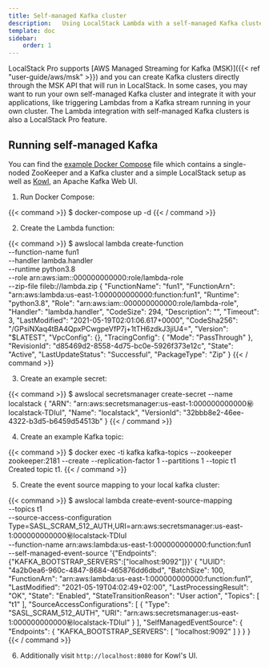 ```yaml
---
title: Self-managed Kafka cluster
description:   Using LocalStack Lambda with a self-managed Kafka cluster.
template: doc
sidebar:
    order: 1
---
```


LocalStack Pro supports [AWS Managed Streaming for Kafka (MSK)]({{< ref "user-guide/aws/msk" >}}) and you can create Kafka clusters directly through the MSK API that will run in LocalStack.
In some cases, you may want to run your own self-managed Kafka cluster and integrate it with your applications, like triggering Lambdas from a Kafka stream running in your own cluster.
The Lambda integration with self-managed Kafka clusters is also a LocalStack Pro feature.

## Running self-managed Kafka

You can find the [example Docker Compose](docker-compose.yml) file which contains a single-noded ZooKeeper and a Kafka cluster and a simple LocalStack setup as well as [Kowl](https://github.com/cloudhut/kowl), an Apache Kafka Web UI.

1. Run Docker Compose:

{{< command >}}
$ docker-compose up -d
{{< / command >}}

2. Create the Lambda function:

{{< command >}}
$ awslocal lambda create-function \
    --function-name fun1 \
    --handler lambda.handler \
    --runtime python3.8 \
    --role arn:aws:iam::000000000000:role/lambda-role \
    --zip-file fileb://lambda.zip
{
    "FunctionName": "fun1",
    "FunctionArn": "arn:aws:lambda:us-east-1:000000000000:function:fun1",
    "Runtime": "python3.8",
    "Role": "arn:aws:iam::000000000000:role/lambda-role",
    "Handler": "lambda.handler",
    "CodeSize": 294,
    "Description": "",
    "Timeout": 3,
    "LastModified": "2021-05-19T02:01:06.617+0000",
    "CodeSha256": "/GPsiNXaq4tBA4QpxPCwgpeVfP7j+1tTH6zdkJ3jiU4=",
    "Version": "$LATEST",
    "VpcConfig": {},
    "TracingConfig": {
        "Mode": "PassThrough"
    },
    "RevisionId": "d85469d2-8558-4d75-bc0e-5926f373e12c",
    "State": "Active",
    "LastUpdateStatus": "Successful",
    "PackageType": "Zip"
}
{{< / command >}}

3. Create an example secret:

{{< command >}}
$ awslocal secretsmanager create-secret --name localstack
{
    "ARN": "arn:aws:secretsmanager:us-east-1:000000000000:secret:localstack-TDIuI",
    "Name": "localstack",
    "VersionId": "32bbb8e2-46ee-4322-b3d5-b6459d54513b"
}
{{< / command >}}

4. Create an example Kafka topic:

{{< command >}}
$ docker exec -ti kafka kafka-topics --zookeeper zookeeper:2181 --create --replication-factor 1 --partitions 1 --topic t1
Created topic t1.
{{< / command >}}

5. Create the event source mapping to your local kafka cluster:

{{< command >}}
$ awslocal lambda create-event-source-mapping \
    --topics t1 \
    --source-access-configuration Type=SASL_SCRAM_512_AUTH,URI=arn:aws:secretsmanager:us-east-1:000000000000:secret:localstack-TDIuI \
    --function-name arn:aws:lambda:us-east-1:000000000000:function:fun1 \
    --self-managed-event-source '{"Endpoints":{"KAFKA_BOOTSTRAP_SERVERS":["localhost:9092"]}}'
{
    "UUID": "4a2b0ea6-960c-4847-8684-465876dd6dbd",
    "BatchSize": 100,
    "FunctionArn": "arn:aws:lambda:us-east-1:000000000000:function:fun1",
    "LastModified": "2021-05-19T04:02:49+02:00",
    "LastProcessingResult": "OK",
    "State": "Enabled",
    "StateTransitionReason": "User action",
    "Topics": [
        "t1"
    ],
    "SourceAccessConfigurations": [
        {
            "Type": "SASL_SCRAM_512_AUTH",
            "URI": "arn:aws:secretsmanager:us-east-1:000000000000:secret:localstack-TDIuI"
        }
    ],
    "SelfManagedEventSource": {
        "Endpoints": {
            "KAFKA_BOOTSTRAP_SERVERS": [
                "localhost:9092"
            ]
        }
    }
}
{{< / command >}}

6. Additionally visit `http://localhost:8080` for Kowl's UI.